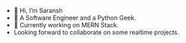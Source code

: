 - 👋 Hi, I’m Saransh
- 👀 A Software Engineer and a Python Geek.
- 🌱 Currently working on MERN Stack.
-    Looking forward to collaborate on some realtime projects.

<!---
theBizarro/theBizarro is a ✨ special ✨ repository because its `README.md` (this file) appears on your GitHub profile.
You can click the Preview link to take a look at your changes.
--->
